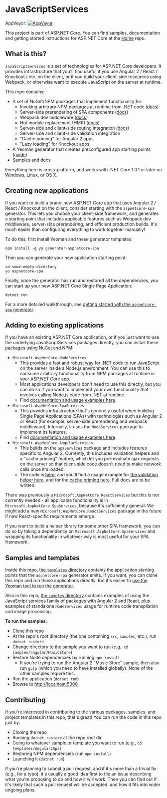 # JavaScriptServices

AppVeyor: [![AppVeyor](https://ci.appveyor.com/api/projects/status/gprilrckx116vc9m/branch/dev?svg=true)](https://ci.appveyor.com/project/aspnetci/javascriptservices/branch/dev)

This project is part of ASP.NET Core. You can find samples, documentation and getting started instructions for ASP.NET Core at the [Home](https://github.com/aspnet/home) repo.

## What is this?

`JavaScriptServices` is a set of technologies for ASP.NET Core developers. It provides infrastructure that you'll find useful if you use Angular 2 / React / Knockout / etc. on the client, or if you build your client-side resources using Webpack, or otherwise want to execute JavaScript on the server at runtime.

This repo contains:

 * A set of NuGet/NPM packages that implement functionality for:
   * Invoking arbitrary NPM packages at runtime from .NET code ([docs](https://github.com/aspnet/JavaScriptServices/tree/dev/src/Microsoft.AspNetCore.NodeServices#simple-usage-example))
   * Server-side prerendering of SPA components ([docs](https://github.com/aspnet/JavaScriptServices/tree/dev/src/Microsoft.AspNetCore.SpaServices#server-side-prerendering))
   * Webpack dev middleware ([docs](https://github.com/aspnet/JavaScriptServices/tree/dev/src/Microsoft.AspNetCore.SpaServices#webpack-dev-middleware))
   * Hot module replacement (HMR) ([docs](https://github.com/aspnet/JavaScriptServices/tree/dev/src/Microsoft.AspNetCore.SpaServices#webpack-hot-module-replacement))
   * Server-side and client-side routing integration ([docs](https://github.com/aspnet/JavaScriptServices/tree/dev/src/Microsoft.AspNetCore.SpaServices#routing-helper-mapspafallbackroute))
   * Server-side and client-side validation integration
   * "Cache priming" for Angular 2 apps
   * "Lazy loading" for Knockout apps
 * A Yeoman generator that creates preconfigured app starting points ([guide](http://blog.stevensanderson.com/2016/05/02/angular2-react-knockout-apps-on-aspnet-core/))
 * Samples and docs

Everything here is cross-platform, and works with .NET Core 1.0.1 or later on Windows, Linux, or OS X.

## Creating new applications

If you want to build a brand-new ASP.NET Core app that uses Angular 2 / React / Knockout on the client, consider starting with the `aspnetcore-spa` generator. This lets you choose your client-side framework, and generates a starting point that includes applicable features such as Webpack dev middleware, server-side prerendering, and efficient production builds. It's much easier than configuring everything to work together manually!

To do this, first install Yeoman and these generator templates:

    npm install -g yo generator-aspnetcore-spa

Then you can generate your new application starting point:

    cd some-empty-directory
    yo aspnetcore-spa

Finally, once the generator has run and restored all the dependencies, you can start up your new ASP.NET Core Single Page Application:

    dotnet run 

For a more detailed walkthrough, see [getting started with the `aspnetcore-spa` generator](http://blog.stevensanderson.com/2016/05/02/angular2-react-knockout-apps-on-aspnet-core/).

## Adding to existing applications

If you have an existing ASP.NET Core application, or if you just want to use the underlying JavaScriptServices packages directly, you can install these packages using NuGet and NPM:

 * `Microsoft.AspNetCore.NodeServices`
   * This provides a fast and robust way for .NET code to run JavaScript on the server inside a Node.js environment. You can use this to consume arbitrary functionality from NPM packages at runtime in your ASP.NET Core app.
   * Most applications developers don't need to use this directly, but you can do so if you want to implement your own functionality that involves calling Node.js code from .NET at runtime.
   * Find [documentation and usage examples here](https://github.com/aspnet/JavaScriptServices/tree/dev/src/Microsoft.AspNetCore.NodeServices#microsoftaspnetcorenodeservices).
 * `Microsoft.AspNetCore.SpaServices`
   * This provides infrastructure that's generally useful when building Single Page Applications (SPAs) with technologies such as Angular 2 or React (for example, server-side prerendering and webpack middleware). Internally, it uses the `NodeServices` package to implement its features.
   * Find [documentation and usage examples here](https://github.com/aspnet/JavaScriptServices/tree/dev/src/Microsoft.AspNetCore.SpaServices#microsoftaspnetcorespaservices).
 * `Microsoft.AspNetCore.AngularServices`
   * This builds on the `SpaServices` package and includes features specific to Angular 2. Currently, this includes validation helpers and a "cache priming" feature, which let you pre-evaluate ajax requests on the server so that client-side code doesn't need to make network calls once it's loaded.
   * The code is [here](https://github.com/aspnet/JavaScriptServices/tree/dev/src/Microsoft.AspNetCore.AngularServices), and you'll find a usage example for [the validation helper here](https://github.com/aspnet/JavaScriptServices/blob/dev/samples/angular/MusicStore/wwwroot/ng-app/components/admin/album-edit/album-edit.ts), and for the [cache priming here](https://github.com/aspnet/JavaScriptServices/blob/dev/samples/angular/MusicStore/Views/Home/Index.cshtml#L7-8). Full docs are to be written.

There was previously a `Microsoft.AspNetCore.ReactServices` but this is not currently needed - all applicable functionality is in `Microsoft.AspNetCore.SpaServices`, because it's sufficiently general. We might add a new `Microsoft.AspNetCore.ReactServices` package in the future if new React-specific requirements emerge.

If you want to build a helper library for some other SPA framework, you can do so by taking a dependency on `Microsoft.AspNetCore.SpaServices` and wrapping its functionality in whatever way is most useful for your SPA framework.

## Samples and templates

Inside this repo, [the `templates` directory](https://github.com/aspnet/JavaScriptServices/tree/dev/templates) contains the application starting points that the `aspnetcore-spa` generator emits. If you want, you can clone this repo and run those applications directly. But it's easier to [use the Yeoman tool to run the generator](http://blog.stevensanderson.com/2016/05/02/angular2-react-knockout-apps-on-aspnet-core/).

Also in this repo, [the `samples` directory](https://github.com/aspnet/JavaScriptServices/tree/dev/samples) contains examples of using the JavaScript services family of packages with Angular 2 and React, plus examples of standalone `NodeServices` usage for runtime code transpilation and image processing.

**To run the samples:**

 * Clone this repo
 * At the repo's root directory (the one containing `src`, `samples`, etc.), run `dotnet restore`
 * Change directory to the sample you want to run (e.g., `cd samples/angular/MusicStore`)
 * Restore Node dependencies by running `npm install`
   * If you're trying to run the Angular 2 "Music Store" sample, then also run `gulp` (which you need to have installed globally). None of the other samples require this.
 * Run the application (`dotnet run`)
 * Browse to [http://localhost:5000](http://localhost:5000)

## Contributing

If you're interested in contributing to the various packages, samples, and project templates in this repo, that's great! You can run the code in this repo just by:

 * Cloning the repo
 * Running `dotnet restore` at the repo root dir
 * Going to whatever sample or template you want to run (e.g., `cd templates/Angular2Spa`)
 * Restoring NPM dependencies (run `npm install`)
 * Launching it (`dotnet run`)

If you're planning to submit a pull request, and if it's more than a trivial fix (e.g., for a typo), it's usually a good idea first to file an issue describing what you're proposing to do and how it will work. Then you can find out if it's likely that such a pull request will be accepted, and how it fits into wider ongoing plans.
